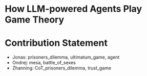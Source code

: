 # How LLM-powered Agents Play Game Theory 

# Contribution Statement
- Jonas: prisoners_dilemma, ultimatum_game, agent
- Ondrej: mesa, battle_of_sexes
- Zhanning: CoT_prisoners_dilemma, trust_game
